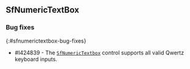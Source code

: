 ## SfNumericTextBox

### Bug fixes
{:#sfnumerictextbox-bug-fixes}

* \#I424839 - The [`SfNumericTextbox`](https://help.syncfusion.com/cr/uwp/Syncfusion.UI.Xaml.Controls.Input.SfNumericTextBox.html) control supports all valid Qwertz keyboard inputs.
